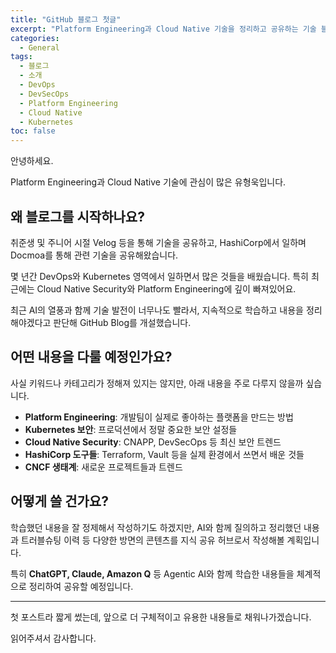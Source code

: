 ```yaml
---
title: "GitHub 블로그 첫글"
excerpt: "Platform Engineering과 Cloud Native 기술을 정리하고 공유하는 기술 블로그"
categories:
  - General
tags:
  - 블로그
  - 소개
  - DevOps
  - DevSecOps
  - Platform Engineering
  - Cloud Native
  - Kubernetes
toc: false
---
```


안녕하세요.

Platform Engineering과 Cloud Native 기술에 관심이 많은 유형욱입니다.

## 왜 블로그를 시작하나요?

취준생 및 주니어 시절 Velog 등을 통해 기술을 공유하고, HashiCorp에서 일하며 Docmoa를 통해 관련 기술을 공유해왔습니다. 

몇 년간 DevOps와 Kubernetes 영역에서 일하면서 많은 것들을 배웠습니다. 특히 최근에는 Cloud Native Security와 Platform Engineering에 깊이 빠져있어요.

최근 AI의 열풍과 함께 기술 발전이 너무나도 빨라서, 지속적으로 학습하고 내용을 정리해야겠다고 판단해 GitHub Blog를 개설했습니다.

## 어떤 내용을 다룰 예정인가요?

사실 키워드나 카테고리가 정해져 있지는 않지만, 아래 내용을 주로 다루지 않을까 싶습니다.

- **Platform Engineering**: 개발팀이 실제로 좋아하는 플랫폼을 만드는 방법
- **Kubernetes 보안**: 프로덕션에서 정말 중요한 보안 설정들
- **Cloud Native Security**: CNAPP, DevSecOps 등 최신 보안 트렌드
- **HashiCorp 도구들**: Terraform, Vault 등을 실제 환경에서 쓰면서 배운 것들
- **CNCF 생태계**: 새로운 프로젝트들과 트렌드

## 어떻게 쓸 건가요?

학습했던 내용을 잘 정제해서 작성하기도 하겠지만, AI와 함께 질의하고 정리했던 내용과 트러블슈팅 이력 등 다양한 방면의 콘텐츠를 지식 공유 허브로서 작성해볼 계획입니다.

특히 **ChatGPT, Claude, Amazon Q** 등 Agentic AI와 함께 학습한 내용들을 체계적으로 정리하여 공유할 예정입니다.

---

첫 포스트라 짧게 썼는데, 앞으로 더 구체적이고 유용한 내용들로 채워나가겠습니다.

읽어주셔서 감사합니다.
